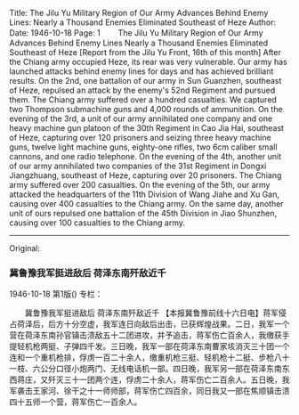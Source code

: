 Title: The Jilu Yu Military Region of Our Army Advances Behind Enemy Lines: Nearly a Thousand Enemies Eliminated Southeast of Heze
Author:
Date: 1946-10-18
Page: 1
　　The Jilu Yu Military Region of Our Army Advances Behind Enemy Lines
    Nearly a Thousand Enemies Eliminated Southeast of Heze
    [Report from the Jilu Yu Front, 16th of this month] After the Chiang army occupied Heze, its rear was very vulnerable. Our army has launched attacks behind enemy lines for days and has achieved brilliant results. On the 2nd, one battalion of our army in Sun Guanzhen, southeast of Heze, repulsed an attack by the enemy's 52nd Regiment and pursued them. The Chiang army suffered over a hundred casualties. We captured two Thompson submachine guns and 4,000 rounds of ammunition. On the evening of the 3rd, a unit of our army annihilated one company and one heavy machine gun platoon of the 30th Regiment in Cao Jia Hai, southeast of Heze, capturing over 120 prisoners and seizing three heavy machine guns, twelve light machine guns, eighty-one rifles, two 6cm caliber small cannons, and one radio telephone. On the evening of the 4th, another unit of our army annihilated two companies of the 31st Regiment in Dongxi Jiangzhuang, southeast of Heze, capturing over 20 prisoners. The Chiang army suffered over 200 casualties. On the evening of the 5th, our army attacked the headquarters of the 11th Division of Wang Jiahe and Xu Gan, causing over 400 casualties to the Chiang army. On the same day, another unit of ours repulsed one battalion of the 45th Division in Jiao Shunzhen, causing over 100 casualties to the Chiang army.



<hr /> 

Original: 


### 冀鲁豫我军挺进敌后  荷泽东南歼敌近千

1946-10-18
第1版()
专栏：

　　冀鲁豫我军挺进敌后
    荷泽东南歼敌近千
    【本报冀鲁豫前线十六日电】蒋军侵占荷泽后，后方十分空虚，我军连日向敌后出击，已获辉煌战果。二日，我军一个营在荷泽东南孙官镇击溃敌五十二团进攻，并予追击，蒋军伤亡百余人，我缴获手提轻机枪两挺、子弹四千发。三日晚，我军一部在荷泽东南曹家垓消灭三十团一个连和一个重机枪排，俘虏一百二十余人，缴重机枪三挺、轻机枪十二挺、步枪八十一枝、六公分口径小炮两门、无线电话机一部。四日晚，我军另一部在荷泽东南东西蒋庄，又歼灭三十一团两个连，俘虏二十余人，蒋军伤亡二百余人。五日晚，我军袭击王家河、徐干之十一师师部，蒋军伤亡四百余，同日我又一部在焦顺镇击溃四十五师一个营，蒋军伤亡一百余人。
